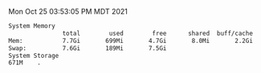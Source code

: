 Mon Oct 25 03:53:05 PM MDT 2021
```bash
System Memory
               total        used        free      shared  buff/cache   available
Mem:           7.7Gi       699Mi       4.7Gi       8.0Mi       2.2Gi       6.7Gi
Swap:          7.6Gi       189Mi       7.5Gi
System Storage
671M	.
```
```bash
